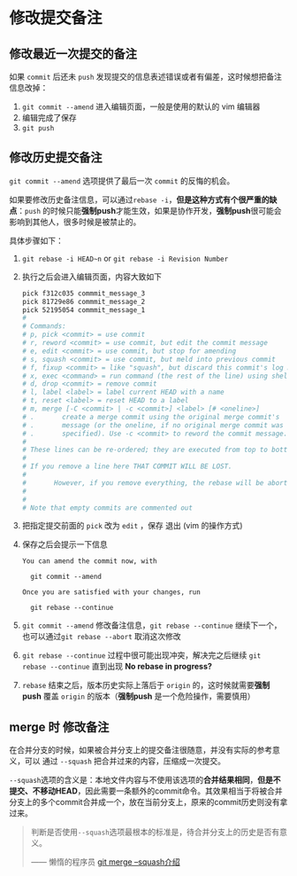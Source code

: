 # 修改提交备注



## 修改最近一次提交的备注

如果 `commit` 后还未 `push` 发现提交的信息表述错误或者有偏差，这时候想把备注信息改掉：

1. `git commit --amend` 进入编辑页面，一般是使用的默认的 vim 编辑器
2. 编辑完成了保存
3. `git push`





## 修改历史提交备注



`git commit --amend` 选项提供了最后一次 `commit` 的反悔的机会。

如果要修改历史备注信息，可以通过`rebase -i`，**但是这种方式有个很严重的缺点**：`push` 的时候只能**强制push**才能生效，如果是协作开发，**强制push**很可能会影响到其他人，很多时候是被禁止的。



具体步骤如下：

1. `git rebase -i HEAD~n` or `git rebase -i Revision Number`

2. 执行之后会进入编辑页面，内容大致如下

   ```bash
   pick f312c035 commmit_message_3
   pick 81729e86 commmit_message_2
   pick 52195054 commmit_message_1
   #
   # Commands:
   # p, pick <commit> = use commit
   # r, reword <commit> = use commit, but edit the commit message
   # e, edit <commit> = use commit, but stop for amending
   # s, squash <commit> = use commit, but meld into previous commit
   # f, fixup <commit> = like "squash", but discard this commit's log message
   # x, exec <command> = run command (the rest of the line) using shell
   # d, drop <commit> = remove commit
   # l, label <label> = label current HEAD with a name
   # t, reset <label> = reset HEAD to a label
   # m, merge [-C <commit> | -c <commit>] <label> [# <oneline>]
   # .       create a merge commit using the original merge commit's
   # .       message (or the oneline, if no original merge commit was
   # .       specified). Use -c <commit> to reword the commit message.
   #
   # These lines can be re-ordered; they are executed from top to bottom.
   #
   # If you remove a line here THAT COMMIT WILL BE LOST.
   #
   #       However, if you remove everything, the rebase will be aborted.
   #
   #       
   # Note that empty commits are commented out
   
   ```

3. 把指定提交前面的 `pick` 改为 `edit` ，保存 退出 (vim 的操作方式)

4. 保存之后会提示一下信息

   ```
   You can amend the commit now, with
   
     git commit --amend
   
   Once you are satisfied with your changes, run
   
     git rebase --continue
   
   ```

5. `git commit --amend`  修改备注信息，`git rebase --continue` 继续下一个，也可以通过`git rebase --abort`  取消这次修改

6. `git rebase --continue` 过程中很可能出现冲突，解决完之后继续 `git rebase --continue` 直到出现 **No rebase in progress?**  

7. `rebase` 结束之后，版本历史实际上落后于 `origin` 的，这时候就需要**强制push** 覆盖 `origin`  的版本（**强制push** 是一个危险操作，需要慎用）



## merge 时 修改备注

在合并分支的时候，如果被合并分支上的提交备注很随意，并没有实际的参考意义，可以 通过 `--squash` 把合并过来的内容，压缩成一次提交。

`--squash`选项的含义是：本地文件内容与不使用该选项的**合并结果相同**，**但是不提交、不移动HEAD**，因此需要一条额外的commit命令。其效果相当于将被合并分支上的多个commit合并成一个，放在当前分支上，原来的commit历史则没有拿过来。

> 判断是否使用`--squash`选项最根本的标准是，待合并分支上的历史是否有意义。 
>
> —— 懒惰的程序员 [git merge –squash介绍](https://www.wanglianghome.org/2010/08/05/git-merge-squash/)

